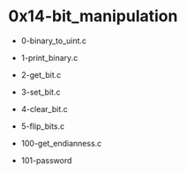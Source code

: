 # 0x14-bit_manipulation

* 0-binary_to_uint.c
* 1-print_binary.c
* 2-get_bit.c
* 3-set_bit.c
* 4-clear_bit.c
* 5-flip_bits.c

* 100-get_endianness.c
* 101-password
 
